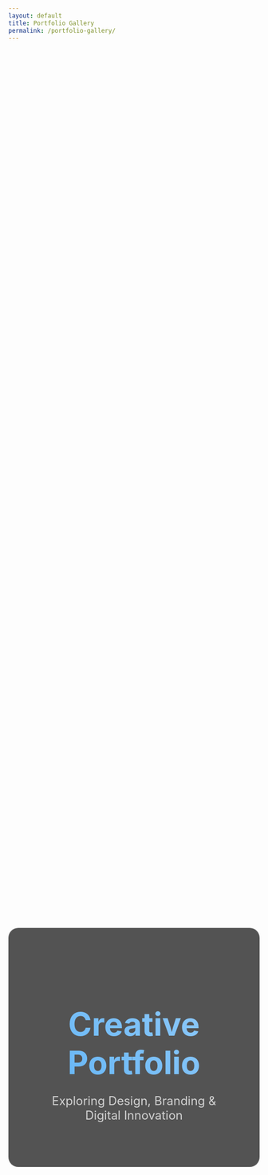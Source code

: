 ```yaml
---
layout: default
title: Portfolio Gallery
permalink: /portfolio-gallery/
---
```

<!-- markdownlint-disable -->
<!-- Parallax Hero Section -->
<div class="parallax-hero" style="background-image: url('{{ '/assets/img/logoIPM-5.png' | relative_url }}');">
  <div class="parallax-overlay">
    <h1 class="parallax-title">Creative Portfolio</h1>
    <p class="parallax-subtitle">Exploring Design, Branding & Digital Innovation</p>
  </div>
</div>

<!-- Portfolio Gallery Section -->
<section class="portfolio-gallery">
  <div class="container">
    <h2 class="gallery-title">Featured Work</h2>
    
    <!-- Gallery Grid -->
    <div class="gallery-grid">
      
      <!-- IPaul Media Branding -->
      <div class="gallery-item" data-category="branding">
        <div class="gallery-card">
          <div class="card-front">
            <img src="{{ '/assets/img/ipm-studio-logo-knght-red.png' | relative_url }}" alt="IPaul Media Studio Logo">
            <div class="card-overlay">
              <h3>IPaul Media Studio</h3>
              <span class="category-tag">Branding</span>
            </div>
          </div>
          <div class="card-back">
            <h3>IPaul Media Studio Logo</h3>
            <p>Premium branding design featuring a knight chess piece symbolizing strategic thinking and protection. The red accent represents passion and energy in creative endeavors.</p>
            <ul class="project-details">
              <li><strong>Type:</strong> Logo Design</li>
              <li><strong>Industry:</strong> Creative Studio</li>
              <li><strong>Elements:</strong> Knight, Shield, Typography</li>
            </ul>
            <button class="view-modal-btn" data-modal="ipm-studio">View Details</button>
          </div>
        </div>
      </div>

      <!-- Knight Logo Variations -->
      <div class="gallery-item" data-category="branding">
        <div class="gallery-card">
          <div class="card-front">
            <img src="{{ '/assets/img/paul-logo-knght.png' | relative_url }}" alt="Knight Logo Design">
            <div class="card-overlay">
              <h3>Knight Identity System</h3>
              <span class="category-tag">Logo Design</span>
            </div>
          </div>
          <div class="card-back">
            <h3>Knight Logo System</h3>
            <p>Comprehensive logo system built around the knight motif, representing strength, honor, and strategic excellence. Multiple variations for different applications.</p>
            <ul class="project-details">
              <li><strong>Concept:</strong> Chess Knight</li>
              <li><strong>Applications:</strong> Web, Print, Merchandise</li>
              <li><strong>Color Palette:</strong> Monochrome & Accent</li>
            </ul>
            <button class="view-modal-btn" data-modal="knight-system">View Details</button>
          </div>
        </div>
      </div>

      <!-- Counter Culturalist Project -->
      <div class="gallery-item" data-category="design">
        <div class="gallery-card">
          <div class="card-front">
            <img src="{{ '/assets/img/counterCulturalist - Copy.png' | relative_url }}" alt="Counter Culturalist">
            <div class="card-overlay">
              <h3>Counter Culturalist</h3>
              <span class="category-tag">Visual Design</span>
            </div>
          </div>
          <div class="card-back">
            <h3>Counter Culturalist Campaign</h3>
            <p>Bold visual identity for a movement challenging conventional thinking. Features dynamic typography and contrasting elements to convey rebellion and innovation.</p>
            <ul class="project-details">
              <li><strong>Purpose:</strong> Social Campaign</li>
              <li><strong>Style:</strong> Modern, Edgy</li>
              <li><strong>Impact:</strong> Community Engagement</li>
            </ul>
            <button class="view-modal-btn" data-modal="counter-culture">View Details</button>
          </div>
        </div>
      </div>

      <!-- DI Logo Project -->
      <div class="gallery-item" data-category="branding">
        <div class="gallery-card">
          <div class="card-front">
            <img src="{{ '/assets/img/dilogo.png' | relative_url }}" alt="DI Logo">
            <div class="card-overlay">
              <h3>Digital Innovation</h3>
              <span class="category-tag">Corporate Identity</span>
            </div>
          </div>
          <div class="card-back">
            <h3>DI Corporate Identity</h3>
            <p>Minimalist corporate logo design emphasizing clarity and professionalism. Clean lines and modern typography for a tech-forward brand presence.</p>
            <ul class="project-details">
              <li><strong>Sector:</strong> Technology</li>
              <li><strong>Design:</strong> Minimalist</li>
              <li><strong>Usage:</strong> Digital & Print</li>
            </ul>
            <button class="view-modal-btn" data-modal="di-identity">View Details</button>
          </div>
        </div>
      </div>

      <!-- Knights Shield Collection -->
      <div class="gallery-item" data-category="product">
        <div class="gallery-card">
          <div class="card-front">
            <img src="{{ '/assets/img/knights01.png' | relative_url }}" alt="Knights Shield">
            <div class="card-overlay">
              <h3>Knights Shield Series</h3>
              <span class="category-tag">Product Design</span>
            </div>
          </div>
          <div class="card-back">
            <h3>Military Unit Shields</h3>
            <p>Custom laser-engraved shields for military units and veterans. Each piece uniquely crafted to honor service and preserve unit heritage.</p>
            <ul class="project-details">
              <li><strong>Material:</strong> Premium Metal</li>
              <li><strong>Process:</strong> Laser Engraving</li>
              <li><strong>Editions:</strong> Limited & Custom</li>
            </ul>
            <button class="view-modal-btn" data-modal="knights-shields">View Details</button>
          </div>
        </div>
      </div>

      <!-- Logo Evolution -->
      <div class="gallery-item" data-category="branding">
        <div class="gallery-card">
          <div class="card-front">
            <img src="{{ '/assets/img/logoIPM-4.png' | relative_url }}" alt="IPM Logo Evolution">
            <div class="card-overlay">
              <h3>Brand Evolution</h3>
              <span class="category-tag">Identity Design</span>
            </div>
          </div>
          <div class="card-back">
            <h3>IPaul Media Evolution</h3>
            <p>The journey of IPaul Media's visual identity, showcasing iterations and refinements that led to the current brand mark.</p>
            <ul class="project-details">
              <li><strong>Process:</strong> Iterative Design</li>
              <li><strong>Timeline:</strong> 2020-2024</li>
              <li><strong>Versions:</strong> 5 Major Iterations</li>
            </ul>
            <button class="view-modal-btn" data-modal="brand-evolution">View Details</button>
          </div>
        </div>
      </div>

    </div>
  </div>
</section>

<!-- Parallax Section 1 -->
<div class="parallax-section" style="background-image: url('{{ '/assets/img/bgblue01.jpg' | relative_url }}');">
  <div class="parallax-content">
    <h2>Design Philosophy</h2>
    <p>Every project begins with understanding the story behind the brand. We believe in creating visual identities that resonate with purpose and authenticity.</p>
  </div>
</div>

<!-- Process Section -->
<section class="process-section">
  <div class="container">
    <h2 class="section-title">Creative Process</h2>
    <div class="process-grid">
      <div class="process-step">
        <div class="step-number">01</div>
        <h3>Discovery</h3>
        <p>Understanding your vision, values, and goals to create meaningful design solutions.</p>
      </div>
      <div class="process-step">
        <div class="step-number">02</div>
        <h3>Concept</h3>
        <p>Developing unique ideas that capture the essence of your brand identity.</p>
      </div>
      <div class="process-step">
        <div class="step-number">03</div>
        <h3>Design</h3>
        <p>Crafting visual elements with precision and attention to detail.</p>
      </div>
      <div class="process-step">
        <div class="step-number">04</div>
        <h3>Deliver</h3>
        <p>Providing complete design packages ready for all applications.</p>
      </div>
    </div>
  </div>
</section>

<!-- Parallax Section 2 -->
<div class="parallax-section" style="background-image: url('{{ '/assets/img/theflag.png' | relative_url }}');">
  <div class="parallax-content">
    <h2>Veteran-Owned Creative Studio</h2>
    <p>Bringing military precision and creative excellence to every project. Honor, integrity, and dedication drive our work.</p>
  </div>
</div>

<!-- Modal Container -->
<div id="portfolio-modal" class="modal">
  <div class="modal-content">
    <span class="close-modal">&times;</span>
    <div class="modal-body">
      <!-- Dynamic content loaded here -->
    </div>
  </div>
</div>

<!-- Modal Content Templates -->
<div id="modal-templates" style="display: none;">
  
  <!-- IPM Studio Modal -->
  <div id="ipm-studio-modal" class="modal-template">
    <div class="modal-header">
      <h2>IPaul Media Studio Brand Identity</h2>
    </div>
    <div class="modal-gallery">
      <img src="{{ '/assets/img/ipm-studio-logo-knght-red.png' | relative_url }}" alt="IPM Studio Logo">
      <img src="{{ '/assets/img/logo_header.png' | relative_url }}" alt="Header Logo">
    </div>
    <div class="modal-description">
      <h3>Project Overview</h3>
      <p>The IPaul Media Studio logo represents the intersection of creative strategy and digital innovation. The knight chess piece symbolizes strategic thinking, while the shield elements convey protection and trust.</p>
      
      <h3>Design Elements</h3>
      <ul>
        <li>Knight chess piece - Strategic thinking and calculated moves</li>
        <li>Shield integration - Security and reliability</li>
        <li>Red accent color - Energy, passion, and action</li>
        <li>Modern typography - Professional and approachable</li>
      </ul>
      
      <h3>Applications</h3>
      <p>This logo system has been implemented across all brand touchpoints including website, business cards, social media, and physical products.</p>
    </div>
  </div>

  <!-- Add more modal templates for each project -->
  
</div>

<style>
/* Parallax Styles */
.parallax-hero {
  min-height: 100vh;
  position: relative;
  background-attachment: fixed;
  background-position: center;
  background-repeat: no-repeat;
  background-size: cover;
  display: flex;
  align-items: center;
  justify-content: center;
}

.parallax-overlay {
  background: rgba(10, 10, 10, 0.7);
  padding: 4rem;
  border-radius: 20px;
  text-align: center;
  backdrop-filter: blur(10px);
  border: 1px solid rgba(255, 255, 255, 0.1);
}

.parallax-title {
  font-size: 4rem;
  font-weight: bold;
  margin-bottom: 1rem;
  background: linear-gradient(45deg, #64b5f6, #90caf9);
  -webkit-background-clip: text;
  -webkit-text-fill-color: transparent;
  animation: gradient 5s ease infinite;
}

.parallax-subtitle {
  font-size: 1.5rem;
  color: #e0e0e0;
  opacity: 0.9;
}

/* Gallery Styles */
.portfolio-gallery {
  padding: 80px 0;
  background-color: #0a0a0a;
  position: relative;
  z-index: 10;
}

.gallery-title {
  text-align: center;
  font-size: 3rem;
  margin-bottom: 4rem;
  color: #ffffff;
}

.gallery-grid {
  display: grid;
  grid-template-columns: repeat(auto-fit, minmax(350px, 1fr));
  gap: 3rem;
  margin-bottom: 4rem;
}

/* Flip Card Styles */
.gallery-item {
  perspective: 1000px;
  height: 400px;
  position: relative;
  z-index: 1;
  transition: z-index 0.3s;
}

.gallery-item:hover {
  z-index: 20;
}

.gallery-card {
  position: relative;
  width: 100%;
  height: 100%;
  text-align: center;
  transition: transform 0.8s;
  transform-style: preserve-3d;
  cursor: pointer;
}

.gallery-item:hover .gallery-card {
  transform: rotateY(180deg);
}

.card-front,
.card-back {
  position: absolute;
  width: 100%;
  height: 100%;
  backface-visibility: hidden;
  border-radius: 20px;
  overflow: hidden;
  box-shadow: 0 10px 40px rgba(0, 0, 0, 0.8);
}

.card-front {
  background: #1a1a1a;
  border: 1px solid rgba(255, 255, 255, 0.1);
}

.card-front img {
  width: 100%;
  height: 100%;
  object-fit: cover;
  transition: transform 0.5s ease;
}

.gallery-item:hover .card-front img {
  transform: scale(1.1);
}

.card-overlay {
  position: absolute;
  bottom: 0;
  left: 0;
  right: 0;
  background: linear-gradient(to top, rgba(0, 0, 0, 0.9), transparent);
  padding: 2rem;
  transform: translateY(100%);
  transition: transform 0.3s ease;
}

.gallery-item:hover .card-overlay {
  transform: translateY(0);
}

.card-overlay h3 {
  color: #ffffff;
  font-size: 1.8rem;
  margin-bottom: 0.5rem;
}

.category-tag {
  background: rgba(100, 181, 246, 0.2);
  color: #64b5f6;
  padding: 0.3rem 1rem;
  border-radius: 20px;
  font-size: 0.9rem;
  border: 1px solid rgba(100, 181, 246, 0.3);
}

.card-back {
  background: linear-gradient(135deg, #1a1a1a, #2a2a2a);
  transform: rotateY(180deg);
  padding: 2rem;
  display: flex;
  flex-direction: column;
  justify-content: space-between;
  border: 1px solid rgba(255, 255, 255, 0.1);
}

.card-back h3 {
  color: #ffffff;
  font-size: 1.8rem;
  margin-bottom: 1rem;
}

.card-back p {
  color: #b0b0b0;
  line-height: 1.6;
  margin-bottom: 1.5rem;
}

.project-details {
  list-style: none;
  padding: 0;
  margin-bottom: 1.5rem;
}

.project-details li {
  color: #e0e0e0;
  padding: 0.5rem 0;
  border-bottom: 1px solid rgba(255, 255, 255, 0.1);
}

.view-modal-btn {
  background: linear-gradient(45deg, #64b5f6, #42a5f5);
  color: #000000;
  border: none;
  padding: 0.8rem 2rem;
  border-radius: 25px;
  font-weight: bold;
  cursor: pointer;
  transition: all 0.3s ease;
  margin-top: auto;
}

.view-modal-btn:hover {
  transform: translateY(-2px);
  box-shadow: 0 5px 20px rgba(100, 181, 246, 0.4);
}

/* Parallax Sections */
.parallax-section {
  min-height: 60vh;
  background-attachment: fixed;
  background-position: center;
  background-repeat: no-repeat;
  background-size: cover;
  display: flex;
  align-items: center;
  justify-content: center;
  position: relative;
  z-index: 5;
  margin: 80px 0;
}

.parallax-content {
  background: rgba(10, 10, 10, 0.85);
  padding: 4rem;
  max-width: 800px;
  text-align: center;
  border-radius: 20px;
  backdrop-filter: blur(10px);
  border: 1px solid rgba(255, 255, 255, 0.1);
}

.parallax-content h2 {
  font-size: 2.5rem;
  color: #ffffff;
  margin-bottom: 1rem;
}

.parallax-content p {
  font-size: 1.2rem;
  color: #e0e0e0;
  line-height: 1.8;
}

/* Process Section */
.process-section {
  padding: 80px 0;
  background-color: #0a0a0a;
  position: relative;
  z-index: 10;
}

.process-grid {
  display: grid;
  grid-template-columns: repeat(auto-fit, minmax(250px, 1fr));
  gap: 3rem;
  margin-top: 3rem;
}

.process-step {
  text-align: center;
  padding: 2rem;
  background: rgba(20, 20, 20, 0.8);
  border-radius: 20px;
  border: 1px solid rgba(255, 255, 255, 0.1);
  transition: all 0.3s ease;
}

.process-step:hover {
  transform: translateY(-10px);
  border-color: #64b5f6;
  box-shadow: 0 10px 30px rgba(100, 181, 246, 0.2);
}

.step-number {
  font-size: 3rem;
  font-weight: bold;
  color: #64b5f6;
  margin-bottom: 1rem;
}

.process-step h3 {
  color: #ffffff;
  font-size: 1.5rem;
  margin-bottom: 1rem;
}

.process-step p {
  color: #b0b0b0;
  line-height: 1.6;
}

/* Modal Styles */
.modal {
  display: none;
  position: fixed;
  z-index: 1000;
  left: 0;
  top: 0;
  width: 100%;
  height: 100%;
  overflow: auto;
  background-color: rgba(0, 0, 0, 0.9);
  backdrop-filter: blur(10px);
}

.modal-content {
  background-color: #1a1a1a;
  margin: 5% auto;
  padding: 0;
  border: 1px solid rgba(255, 255, 255, 0.1);
  width: 90%;
  max-width: 1000px;
  border-radius: 20px;
  overflow: hidden;
  animation: modalFadeIn 0.5s ease;
}

@keyframes modalFadeIn {
  from {
    opacity: 0;
    transform: translateY(-50px);
  }
  to {
    opacity: 1;
    transform: translateY(0);
  }
}

.close-modal {
  color: #ffffff;
  float: right;
  font-size: 2rem;
  font-weight: bold;
  padding: 1rem 1.5rem;
  cursor: pointer;
  transition: color 0.3s ease;
}

.close-modal:hover {
  color: #64b5f6;
}

.modal-body {
  padding: 2rem 3rem 3rem;
}

.modal-header h2 {
  color: #ffffff;
  font-size: 2.5rem;
  margin-bottom: 2rem;
}

.modal-gallery {
  display: grid;
  grid-template-columns: repeat(auto-fit, minmax(300px, 1fr));
  gap: 2rem;
  margin-bottom: 3rem;
}

.modal-gallery img {
  width: 100%;
  border-radius: 10px;
  border: 1px solid rgba(255, 255, 255, 0.1);
}

.modal-description h3 {
  color: #64b5f6;
  font-size: 1.5rem;
  margin: 2rem 0 1rem;
}

.modal-description p,
.modal-description li {
  color: #e0e0e0;
  line-height: 1.8;
  margin-bottom: 1rem;
}

/* Responsive Design */
@media (max-width: 768px) {
  .parallax-title {
    font-size: 2.5rem;
  }
  
  .parallax-subtitle {
    font-size: 1.2rem;
  }
  
  .gallery-grid {
    grid-template-columns: 1fr;
    gap: 2rem;
  }
  
  .gallery-item {
    height: 350px;
  }
  
  .process-grid {
    grid-template-columns: 1fr;
  }
  
  .parallax-hero,
  .parallax-section {
    background-attachment: scroll;
  }
}

/* Animation for gradient text */
@keyframes gradient {
  0% {
    background-position: 0% 50%;
  }
  50% {
    background-position: 100% 50%;
  }
  100% {
    background-position: 0% 50%;
  }
}
</style>

<script>
// Gallery and Modal JavaScript
document.addEventListener('DOMContentLoaded', function() {
  // Modal functionality
  const modal = document.getElementById('portfolio-modal');
  const modalBody = modal.querySelector('.modal-body');
  const closeBtn = modal.querySelector('.close-modal');
  
  // View modal buttons
  document.querySelectorAll('.view-modal-btn').forEach(btn => {
    btn.addEventListener('click', function(e) {
      e.stopPropagation();
      const modalId = this.getAttribute('data-modal');
      const modalTemplate = document.getElementById(modalId + '-modal');
      
      if (modalTemplate) {
        modalBody.innerHTML = modalTemplate.innerHTML;
        modal.style.display = 'block';
        document.body.style.overflow = 'hidden';
      }
    });
  });
  
  // Close modal
  closeBtn.addEventListener('click', function() {
    modal.style.display = 'none';
    document.body.style.overflow = 'auto';
  });
  
  // Close on outside click
  window.addEventListener('click', function(e) {
    if (e.target === modal) {
      modal.style.display = 'none';
      document.body.style.overflow = 'auto';
    }
  });
  
  // Prevent card flip when clicking button
  document.querySelectorAll('.gallery-card').forEach(card => {
    card.addEventListener('click', function(e) {
      if (e.target.classList.contains('view-modal-btn')) {
        e.stopPropagation();
      }
    });
  });
  
  // Remove parallax transform effect that causes overlap
  // The CSS background-attachment: fixed is sufficient for parallax
  
  // Reveal animations
  const observerOptions = {
    threshold: 0.1,
    rootMargin: '0px 0px -100px 0px'
  };
  
  const observer = new IntersectionObserver(function(entries) {
    entries.forEach(entry => {
      if (entry.isIntersecting) {
        entry.target.style.opacity = '1';
        entry.target.style.transform = 'translateY(0)';
      }
    });
  }, observerOptions);
  
  // Observe gallery items and process steps
  document.querySelectorAll('.gallery-item, .process-step').forEach(item => {
    item.style.opacity = '0';
    item.style.transform = 'translateY(30px)';
    item.style.transition = 'all 0.8s ease';
    observer.observe(item);
  });
});
</script>